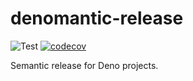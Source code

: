 # denomantic-release

![Test](https://github.com/hasundue/denomantic-release/actions/workflows/ci.yml/badge.svg)
[![codecov](https://codecov.io/gh/hasundue/denomantic-release/branch/main/graph/badge.svg?token=7BS432RAXB)](https://codecov.io/gh/hasundue/denomantic-release)

Semantic release for Deno projects.
